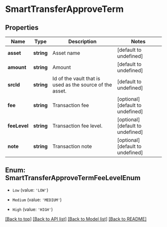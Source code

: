# SmartTransferApproveTerm

## Properties

|Name | Type | Description | Notes|
|------------ | ------------- | ------------- | -------------|
|**asset** | **string** | Asset name | [default to undefined]|
|**amount** | **string** | Amount | [default to undefined]|
|**srcId** | **string** | Id of the vault that is used as the source of the asset. | [default to undefined]|
|**fee** | **string** | Transaction fee | [optional] [default to undefined]|
|**feeLevel** | **string** | Transaction fee level. | [optional] [default to undefined]|
|**note** | **string** | Transaction note | [optional] [default to undefined]|


## Enum: SmartTransferApproveTermFeeLevelEnum


* `Low` (value: `'LOW'`)

* `Medium` (value: `'MEDIUM'`)

* `High` (value: `'HIGH'`)





[[Back to top]](#) [[Back to API list]](../../README.md#documentation-for-api-endpoints) [[Back to Model list]](../../README.md#documentation-for-models) [[Back to README]](../../README.md)
